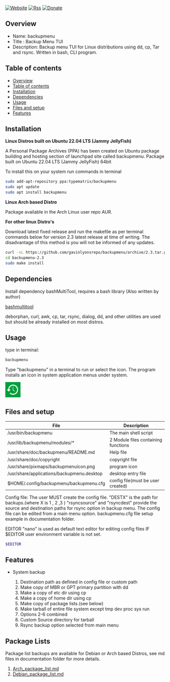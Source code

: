 [![Website](https://img.shields.io/badge/Website-Link-blue.svg)](https://gavinlyonsrepo.github.io/)  [![Rss](https://img.shields.io/badge/Subscribe-RSS-yellow.svg)](https://gavinlyonsrepo.github.io//feed.xml)  [![Donate](https://img.shields.io/badge/Donate-PayPal-green.svg)](https://www.paypal.com/paypalme/whitelight976)

Overview
--------------------------------------------
* Name: backupmenu
* Title : Backup Menu TUI
* Description: Backup menu TUI for Linux distributions using 
dd, cp, Tar and rsync. Written in bash, CLI program.


Table of contents
---------------------------

  * [Overview](#overview)
  * [Table of contents](#table-of-contents)
  * [Installation](#installation)
  * [Dependencies](#dependencies)
  * [Usage](#usage)
  * [Files and setup](#files-and-setup)
  * [Features](#features)

Installation
-----------------------------------------------

**Linux Distros built on Ubuntu 22.04 LTS (Jammy JellyFish)**

A Personal Package Archives (PPA) has been created on Ubuntu
package building and hosting section of launchpad site 
called backupmenu. Package built on Ubuntu 22.04 LTS (Jammy JellyFish) 64bit 

To install this on your system run commands in terminal

```sh
sudo add-apt-repository ppa:typematrix/backupmenu
sudo apt update
sudo apt install backupmenu
```

**Linux Arch based Distro** 

Package available in the Arch Linux user repo AUR.

**For other linux Distro's**

Download latest fixed release and run the makefile as per 
terminal commands below for version 2.3 latest release at time of writing.
The disadvantage of this method is you will not be informed of any updates.

```sh
curl -sL https://github.com/gavinlyonsrepo/backupmenu/archive/2.3.tar.gz | tar xz
cd backupmenu-2.3
sudo make install
```


Dependencies
-------------------------------------

Install dependency bashMultiTool, requires a bash library (Also written by author)

[bashmultitool](https://github.com/gavinlyonsrepo/bashmultitool)

deborphan, curl, awk, cp, tar, rsync, dialog, dd, and other utilities  are used but should be already installed on most distros.

Usage
-------------------------------------------

type in terminal:

```sh
backupmenu
```

Type "backupmenu" in a terminal to run or select the icon.
The program installs an icon in system application menus under system.

![icon](https://raw.githubusercontent.com/gavinlyonsrepo/backupmenu/master/desktop/backupmenuicon.png)


Files and setup
-----------------------------------------

| File  | Description |
| ------ | ------ |
| /usr/bin/backupmenu | The main shell script | 
| /usr/lib/backupmenu/modules/* | 2 Module files containing functions |
| /usr/share/doc/backupmenu/README.md | Help file |
| /usr/share/doc/copyright | copyright file |
| /usr/share/pixmaps/backupmenuicon.png | program icon |
| /usr/share/applications/backupmenu.desktop | desktop entry file |
| $HOME/.config/backupmenu/backupmenu.cfg  | config file(must be user created) | 

Config file: The user MUST create the config file.
"DESTX" is the path for backups.(where X is 1 , 2 ,3 )
"rsyncsource" and "rsyncdest" provide the source and destination paths 
for rsync option in backup menu.
The config file can be edited from a main menu option.
backupmenu.cfg file setup example in documentation folder.


EDITOR
"nano" is used as default text editor for editing config files 
IF $EDITOR user environment variable is not set. 
```sh
$EDITOR
```

Features
----------------------

* System backup 
	
	1. Destination path as defined in config file or custom path
	2. Make copy of MBR or GPT primary partition with dd
	3. Make a copy of etc dir using cp
	4. Make a copy of home dir using cp
	5. Make copy of package lists.(see below)
	6. Make tarball of entire file system except tmp dev proc sys run
	7. Options 2-6 combined
	8. Custom Source directory for tarball
	9. Rsync backup option selected from main menu


Package Lists
----------------------

Package list backups are available for Debian or Arch based Distros,
see md files in documentation folder for more details.

1. [Arch_package_list.md](documentation/Arch_package_list.md)  
2. [Debian_package_list.md](documentation/Debian_package_list.md)
